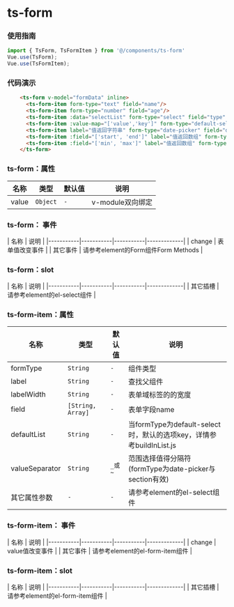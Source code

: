 # ts-form

### 使用指南

```js
import { TsForm, TsFormItem } from '@/components/ts-form'
Vue.use(TsForm);
Vue.use(TsFormItem);
```

### 代码演示

```html
    <ts-form v-model="formData" inline>
      <ts-form-item form-type="text" field="name"/>
      <ts-form-item form-type="number" field="age"/>
      <ts-form-item :data="selectList" form-type="select" field="type" />
      <ts-form-item :value-map="['value','key']" form-type="default-select" field="defaultType" default-list="serveName"/>
      <ts-form-item label="值返回字符串" form-type="date-picker" field="date"/>
      <ts-form-item :field="['start', 'end']" label="值返回数组" form-type="date-picker"/>
      <ts-form-item :field="['min', 'max']" label="值返回数组" form-type="section"/>
    </ts-form>
```

### ts-form：属性

| 名称 | 类型 | 默认值 | 说明 | 
|-----------|-----------|-----------|-------------|
| value | `Object` | `-` | v-module双向绑定 |

### ts-form： 事件

| 名称 | 说明 |
|-----------|-----------|-----------|-------------|
| change | 表单值改变事件 | 
| 其它事件 | 请参考element的Form组件Form Methods | 

### ts-form：slot 

| 名称 | 说明 |
|-----------|-----------|-----------|-------------|
| 其它插槽 | 请参考element的el-select组件 | 


### ts-form-item：属性

| 名称 | 类型 | 默认值 | 说明 | 
|-----------|-----------|-----------|-------------|
| formType | `String` | `-` | 组件类型 |
| label | `String` | `-` | 查找父组件 |
| labelWidth | `String` | `-` | 表单域标签的的宽度 |
| field | `[String, Array]` | `-` | 表单字段name |
| defaultList | `String` | `-` | 当formType为default-select时，默认的选项key，详情参考buildInList.js |
| valueSeparator | `String` | `_或~` | 范围选择值得分隔符(formType为date-picker与section有效) |
| 其它属性参数 | `-` | `-` | 请参考element的el-select组件 |

### ts-form-item： 事件

| 名称 | 说明 |
|-----------|-----------|-----------|-------------|
| change | value值改变事件 | 
| 其它事件 | 请参考element的el-form-item组件 | 

### ts-form-item：slot 

| 名称 | 说明 |
|-----------|-----------|-----------|-------------|
| 其它插槽 | 请参考element的el-form-item组件 | 

